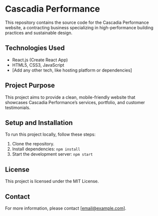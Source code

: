 # Cascadia Performance
This repository contains the source code for the Cascadia Performance website, a contracting business specializing in high-performance building practices and sustainable design.

## Technologies Used
- React.js (Create React App)
- HTML5, CSS3, JavaScript
- [Add any other tech, like hosting platform or dependencies]

## Project Purpose
This project aims to provide a clean, mobile-friendly website that showcases Cascadia Performance’s services, portfolio, and customer testimonials.

## Setup and Installation
To run this project locally, follow these steps:
1. Clone the repository.
2. Install dependencies: `npm install`
3. Start the development server: `npm start`

## License
This project is licensed under the MIT License.

## Contact
For more information, please contact [email@example.com].
